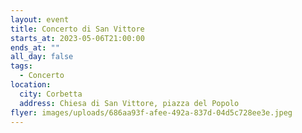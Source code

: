 ```yaml
---
layout: event
title: Concerto di San Vittore
starts_at: 2023-05-06T21:00:00
ends_at: ""
all_day: false
tags:
  - Concerto
location:
  city: Corbetta
  address: Chiesa di San Vittore, piazza del Popolo
flyer: images/uploads/686aa93f-afee-492a-837d-04d5c728ee3e.jpeg
---
```

